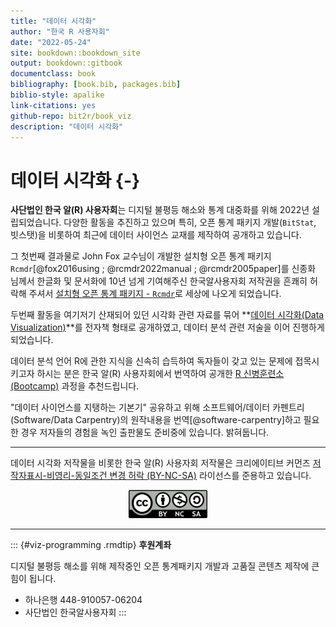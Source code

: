 ```yaml
--- 
title: "데이터 시각화"
author: "한국 R 사용자회"
date: "2022-05-24"
site: bookdown::bookdown_site
output: bookdown::gitbook
documentclass: book
bibliography: [book.bib, packages.bib]
biblio-style: apalike
link-citations: yes
github-repo: bit2r/book_viz
description: "데이터 시각화"
---
```


# 데이터 시각화 {-}

**사단법인 한국 알(R) 사용자회**는 디지털 불평등 해소와 통계 대중화를 위해 
2022년 설립되었습니다. 다양한 활동을 추진하고 있으며 특히, 오픈 통계 패키지 개발(`BitStat`, 빗스탯)을 비롯하여
최근에 데이터 사이언스 교재를 제작하여 공개하고 있습니다.

그 첫번째 결과물로 John Fox 교수님이 개발한 설치형 오픈 통계 패키지 `Rcmdr`[@fox2016using ; @rcmdr2022manual ; @rcmdr2005paper]를
신종화 님께서 한글화 및 문서화에 10년 넘게 기여해주신 한국알사용자회 저작권을 흔쾌히 
허락해 주셔서 [설치형 오픈 통계 패키지 - `Rcmdr`](https://r2bit.com/Rcmdr/)로 세상에 나오게 되었습니다.

두번째 활동을 여기저기 산재되어 있던 시각화 관련 자료를 묶어
**[데이터 시각화(Data Visualization)](https://r2bit.com/book_viz/)**를 전자책 형태로 공개하였고,
데이터 분석 관련 저술을 이어 진행하게 되었습니다.

데이터 분석 언어 R에 관한 지식을 신속히 습득하여 독자들이 갖고 있는 문제에 
접목시키고자 하시는 분은 한국 알(R) 사용자회에서 번역하여 공개한 
[R 신병훈련소(Bootcamp)](https://dl-dashboard.shinyapps.io/rbootcamp/) 과정을
추천드립니다.

"데이터 사이언스를 지탱하는 기본기" 공유하고 위해
소프트웨어/데이터 카펜트리(Software/Data Carpentry)의 
원작내용을 번역[@software-carpentry]하고 필요한 경우 저자들의 경험을 녹인 
출판물도 준비중에 있습니다. 밝혀둡니다.

---

데이터 시각화 저작물을 비롯한 한국 알(R) 사용자회 저작물은 
크리에이티브 커먼즈 [저작자표시-비영리-동일조건 변경 허락 (BY-NC-SA)](http://ccl.cckorea.org/about/)
라이선스를 준용하고 있습니다. 

<p align="center">
  <img src="assets/images/CC-BY-NC-SA.png" alt="CC" width="25%" />
</p>

---

::: {#viz-programming .rmdtip}
**후원계좌**

디지털 불평등 해소를 위해 제작중인 오픈 통계패키지 개발과 고품질 콘텐츠 제작에 큰 힘이 됩니다.

  - 하나은행 448-910057-06204
  - 사단법인 한국알사용자회
:::

